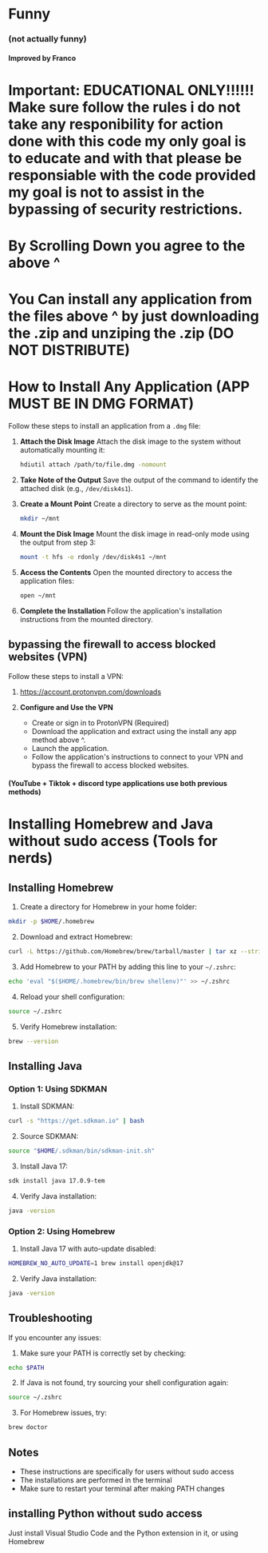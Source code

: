 # Funny
### (not actually funny)
#### Improved by Franco

# Important: EDUCATIONAL ONLY!!!!!! Make sure follow the rules i do not take any responibility for action done with this code my only goal is to educate and with that please be responsiable with the code provided my goal is not to assist in the bypassing of security restrictions.
#
#
# By Scrolling Down you agree to the above ^
#
#
#
#
#

# You Can install any application from the files above ^ by just downloading the .zip and unziping the .zip (DO NOT DISTRIBUTE)


# How to Install Any Application (APP MUST BE IN DMG FORMAT)

Follow these steps to install an application from a `.dmg` file:

1. **Attach the Disk Image**
   Attach the disk image to the system without automatically mounting it:
   ```bash
   hdiutil attach /path/to/file.dmg -nomount
   ```

2. **Take Note of the Output**
   Save the output of the command to identify the attached disk (e.g., `/dev/disk4s1`).

3. **Create a Mount Point**
   Create a directory to serve as the mount point:
   ```bash
   mkdir ~/mnt
   ```

4. **Mount the Disk Image**
   Mount the disk image in read-only mode using the output from step 3:
   ```bash
   mount -t hfs -o rdonly /dev/disk4s1 ~/mnt
   ```

5. **Access the Contents**
   Open the mounted directory to access the application files:
   ```bash
   open ~/mnt
   ```

6. **Complete the Installation**
   Follow the application's installation instructions from the mounted directory.

## bypassing the firewall to access blocked websites (VPN)

Follow these steps to install a VPN:

1. https://account.protonvpn.com/downloads

3. **Configure and Use the VPN**
   - Create or sign in to ProtonVPN (Required)
   - Download the application and extract using the install any app method above ^.
   - Launch the application.
   - Follow the application's instructions to connect to your VPN and bypass the firewall to access blocked websites.


#### (YouTube + Tiktok + discord type applications use both previous methods)

# Installing Homebrew and Java without sudo access (Tools for nerds)

## Installing Homebrew

1. Create a directory for Homebrew in your home folder:
```bash
mkdir -p $HOME/.homebrew
```

2. Download and extract Homebrew:
```bash
curl -L https://github.com/Homebrew/brew/tarball/master | tar xz --strip 1 -C $HOME/.homebrew
```

3. Add Homebrew to your PATH by adding this line to your `~/.zshrc`:
```bash
echo 'eval "$($HOME/.homebrew/bin/brew shellenv)"' >> ~/.zshrc
```

4. Reload your shell configuration:
```bash
source ~/.zshrc
```

5. Verify Homebrew installation:
```bash
brew --version
```

## Installing Java

### Option 1: Using SDKMAN

1. Install SDKMAN:
```bash
curl -s "https://get.sdkman.io" | bash
```

2. Source SDKMAN:
```bash
source "$HOME/.sdkman/bin/sdkman-init.sh"
```

3. Install Java 17:
```bash
sdk install java 17.0.9-tem
```

4. Verify Java installation:
```bash
java -version
```

### Option 2: Using Homebrew

1. Install Java 17 with auto-update disabled:
```bash
HOMEBREW_NO_AUTO_UPDATE=1 brew install openjdk@17
```

2. Verify Java installation:
```bash
java -version
```

## Troubleshooting

If you encounter any issues:

1. Make sure your PATH is correctly set by checking:
```bash
echo $PATH
```

2. If Java is not found, try sourcing your shell configuration again:
```bash
source ~/.zshrc
```

3. For Homebrew issues, try:
```bash
brew doctor
```

## Notes

- These instructions are specifically for users without sudo access
- The installations are performed in the terminal
- Make sure to restart your terminal after making PATH changes


## installing Python without sudo access
Just install Visual Studio Code and the Python extension in it, or using Homebrew
